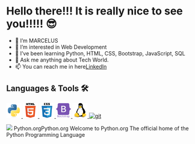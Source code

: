 # Hello there!!! It is really nice to see you!!!!! :sunglasses:
- :wave: I’m MARCELUS
- :eyes: I’m interested in Web Development
- :seedling: I’ve been learning Python, HTML, CSS, Bootstrap, JavaScript, SQL
- :speech_balloon: Ask me anything about Tech World.
- :mailbox: You can reach me in here[LinkedIn](https://www.linkedin.com/in/alican-kurus-048373228/)
## Languages & Tools  :hammer_and_wrench:
<p align="left"><a href="https://www.python.org" target="_blank"> <img src="https://raw.githubusercontent.com/devicons/devicon/master/icons/python/python-original.svg" alt="python" width="40" height="40"/> </a> <a href="https://www.w3.org/html/" target="_blank"> <img src="https://raw.githubusercontent.com/devicons/devicon/master/icons/html5/html5-original-wordmark.svg" alt="html5" width="40" height="40"/> </a>  <a href="https://www.w3schools.com/css/" target="_blank"> <img src="https://raw.githubusercontent.com/devicons/devicon/master/icons/css3/css3-original-wordmark.svg" alt="css3" width="40" height="40"/> </a><a href="https://getbootstrap.com" target="_blank"> <img src="https://raw.githubusercontent.com/devicons/devicon/master/icons/bootstrap/bootstrap-plain-wordmark.svg" alt="bootstrap" width="40" height="40"/> </a>  <a href="https://www.linux.org/" target="_blank"> <img src="https://raw.githubusercontent.com/devicons/devicon/master/icons/linux/linux-original.svg" alt="linux" width="40" height="40"/> </a> <a href="https://git-scm.com/" target="_blank"> <img src="https://www.vectorlogo.zone/logos/git-scm/git-scm-icon.svg" alt="git" width="40" height="40"/> </a>   </p>
<img src="https://github-readme-stats.vercel.app/api?username=marcellusweb&theme=codeSTACKr&show_icons=true" >
Python.orgPython.org
Welcome to Python.org
The official home of the Python Programming Language

